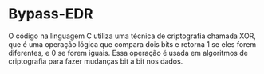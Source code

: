 # Bypass-EDR
O código na linguagem C utiliza uma técnica de criptografia chamada XOR, que é uma operação lógica que compara dois bits e retorna 1 se eles forem diferentes, e 0 se forem iguais. Essa operação é usada em algoritmos de criptografia para fazer mudanças bit a bit nos dados.
